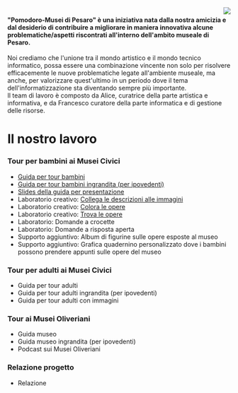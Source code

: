 <img align="right"  src="https://avatars.githubusercontent.com/u/136621125?s=200&v=4">

#### "Pomodoro-Musei di Pesaro" è una iniziativa nata dalla nostra amicizia e dal desiderio di contribuire a migliorare in maniera innovativa alcune problematiche/aspetti riscontrati all'interno dell'ambito museale di Pesaro.

Noi crediamo che l'unione tra il mondo artistico e il mondo tecnico informatico, possa essere una combinazione vincente non solo per risolvere efficacemente le nuove problematiche legate all'ambiente museale, ma anche, per valorizzare quest'ultimo in un periodo dove il tema dell'informatizzazione sta diventando sempre più importante.  
Il team di lavoro è composto da Alice, curatrice della parte artistica e informativa, e da Francesco curatore della parte informatica e di gestione delle risorse.  

# Il nostro lavoro
### Tour per bambini ai Musei Civici
 - [Guida per tour bambini](https://github.com/Pomodoro-Musei-di-Pesaro/Guida-per-Tour-Bambini-Musei-Civici/releases/download/0.2/Guida_per_Tour_Bambini_Musei_Civici.pdf)
 - [Guida per tour bambini ingrandita (per ipovedenti)](https://github.com/Pomodoro-Musei-di-Pesaro/Guida-per-Tour-Bambini-Musei-Civici/releases/download/0.2/Guida_per_Tour_Bambini_Musei_Civici-Ingrandita.pdf)
 - [Slides della guida per presentazione](https://github.com/Pomodoro-Musei-di-Pesaro/Guida-per-Tour-Bambini-Musei-Civici/releases/download/0.2/Slides-Guida_per_Tour_Bambini_Musei_Civici.pdf)
 - Laboratorio creativo: [Collega le descrizioni alle immagini](https://github.com/Pomodoro-Musei-di-Pesaro/Guida-per-Tour-Bambini-Musei-Civici/releases/download/0.2/Laboratorio_Creativo-Collega_le_Descrizioni_alle_Immagini.pdf)
 - Laboratorio creativo: [Colora le opere](https://github.com/Pomodoro-Musei-di-Pesaro/Guida-per-Tour-Bambini-Musei-Civici/releases/download/0.2/Laboratorio_Creativo-Colora_le_Opere.pdf)
 - Laboratorio creativo: [Trova le opere](https://github.com/Pomodoro-Musei-di-Pesaro/Guida-per-Tour-Bambini-Musei-Civici/releases/download/0.2/Laboratorio_Creativo-Trova_le_Opere.pdf)
 - Laboratorio: Domande a crocette <Prossimamente>
 - Laboratorio: Domande a risposta aperta <Prossimamente>
 - Supporto aggiuntivo: Album di figurine sulle opere esposte al museo <Prossimamente>
 - Supporto aggiuntivo: Grafica quadernino personalizzato dove i bambini possono prendere appunti sulle opere del museo <Pianificato>

### Tour per adulti ai Musei Civici
  - Guida per tour adulti <Prossimamente>
  - Guida per tour adulti ingrandita (per ipovedenti) <Prossimamente>
  - Guida per tour adulti con immagini <Prossimamente>

### Tour ai Musei Oliveriani
  - Guida museo <Prossimamente>
  - Guida museo ingrandita (per ipovedenti) <Prossimamente>
  - Podcast sui Musei Oliveriani <Pianificato>

### Relazione progetto
  - Relazione <Prossimamente>
